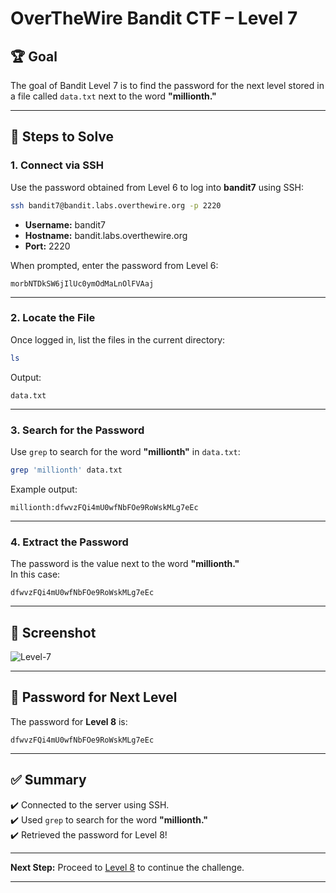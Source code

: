 
# OverTheWire Bandit CTF – Level 7

## 🏆 **Goal**  
The goal of Bandit Level 7 is to find the password for the next level stored in a file called `data.txt` next to the word **"millionth."**  

---

## 🚀 **Steps to Solve**

### 1. **Connect via SSH**  
Use the password obtained from Level 6 to log into **bandit7** using SSH:

```bash
ssh bandit7@bandit.labs.overthewire.org -p 2220
```

- **Username:** bandit7  
- **Hostname:** bandit.labs.overthewire.org  
- **Port:** 2220  

When prompted, enter the password from Level 6:

```
morbNTDkSW6jIlUc0ymOdMaLnOlFVAaj
```

---

### 2. **Locate the File**  
Once logged in, list the files in the current directory:

```bash
ls
```

Output:
```
data.txt
```

---

### 3. **Search for the Password**  
Use `grep` to search for the word **"millionth"** in `data.txt`:

```bash
grep 'millionth' data.txt
```

Example output:
```
millionth:dfwvzFQi4mU0wfNbFOe9RoWskMLg7eEc
```

---

### 4. **Extract the Password**  
The password is the value next to the word **"millionth."**  
In this case:

```
dfwvzFQi4mU0wfNbFOe9RoWskMLg7eEc
```

---

## 📸 **Screenshot**  
![Level-7](https://github.com/user-attachments/assets/4ff0c719-7ee2-4824-8901-3e60a093f433)


---

## 🔑 **Password for Next Level**  
The password for **Level 8** is:

```
dfwvzFQi4mU0wfNbFOe9RoWskMLg7eEc
```

---

## ✅ **Summary**  
✔️ Connected to the server using SSH.  
✔️ Used `grep` to search for the word **"millionth."**  
✔️ Retrieved the password for Level 8!  

---

**Next Step:** Proceed to [Level 8](https://overthewire.org/wargames/bandit/bandit8.html) to continue the challenge.  

---
